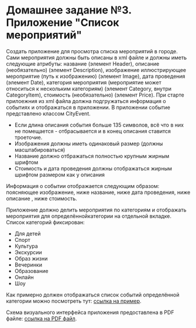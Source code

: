 # Домашнее задание №3. Приложение "Список мероприятий"

Создать приложение для просмотра списка мероприятий в городе. Сами мероприятия должны быть описаны в xml файле и должны иметь следующие атрибуты: название (элемент Header), описание (необязательно) (элемент Description), изображение иллюстрирующее мероприятие (путь к изображению) (элемент Image), дата проведения (элемент Date), категория мероприятия (мероприятие может относиться к нескольким категориям) (элемент Category, внутри CategoryItem), стоимость (необязательно) (элемент Price). При старте прилоежния из xml файла должна подгружаться информация о событиях и отображаться в приложении. В приложении событие представлено классом CityEvent.

* Если длина описания события больше 135 символов, всё что в них не помещается - отбрасывается и в конец описания ставится троеточие.
* Изображения должны иметь одинаковый размер (должны масштабироваться)
* Название должно отбражаться полностью крупным жирным шрифтом
* Стоимость и дата проведения должны отображаться жирным шрифтом размером как у описания

Информация о событии отображается следующим образом: поясняющее изображение, ниже название, ниже дата проведения, ниже описание , ниже стоимость.

Приложение должно делить мероприятия по категориям и отображать мероприятия для определённойкатегории на отдельной вкладке. Список категорий фиксирован:
* Для детей
* Спорт
* Культура
* Экскурсии
* Образ жизни
* Вечеринки
* Образование
* Онлайн
* Шоу

Как примерно должен отображаться список событий определённой категории можно посмотреть тут:
[ссылка на пример](https://gorodzovet.ru/novosibirsk/).

Схема визуального интерфейса приложения предоставлена в PDF файле:
[ссылка на PDF файл](https://eios.sibsutis.ru/pluginfile.php/250214/mod_assign/introattachment/0/%D0%94%D0%BE%D0%BC%D0%B0%D1%88%D0%BD%D0%B5%D0%B5%20%D0%B7%D0%B0%D0%B4%D0%B0%D0%BD%D0%B8%D0%B5%20%E2%84%963.pdf?forcedownload=1).